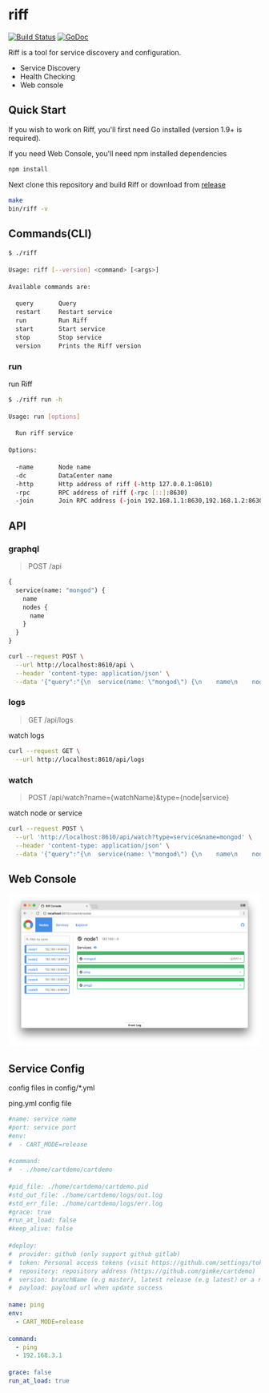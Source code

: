 # riff

[![Build Status](https://travis-ci.org/gimke/riff.svg?branch=master)](https://travis-ci.org/gimke/riff) [![GoDoc](https://godoc.org/github.com/gimke/riff?status.svg)](https://godoc.org/github.com/gimke/riff)

Riff is a tool for service discovery and configuration.

* Service Discovery
* Health Checking
* Web console

## Quick Start
If you wish to work on Riff, you'll first need Go installed (version 1.9+ is required).

If you need Web Console, you'll need npm installed dependencies            

```bash
npm install
```
Next clone this repository and build Riff or download from [release](https://github.com/gimke/riff/releases)
```bash
make
bin/riff -v
```
## Commands(CLI)
```bash
$ ./riff

Usage: riff [--version] <command> [<args>]

Available commands are:

  query       Query
  restart     Restart service
  run         Run Riff
  start       Start service
  stop        Stop service
  version     Prints the Riff version

```

### run
run Riff
```bash
$ ./riff run -h

Usage: run [options]

  Run riff service

Options:

  -name       Node name
  -dc         DataCenter name
  -http       Http address of riff (-http 127.0.0.1:8610)
  -rpc        RPC address of riff (-rpc [::]:8630)
  -join       Join RPC address (-join 192.168.1.1:8630,192.168.1.2:8630,192.168.1.3:8630)

```
## API

### graphql 
> POST /api

```graphql
{
  service(name: "mongod") {
    name
    nodes {
      name
    }
  }
}

```
```bash
curl --request POST \
  --url http://localhost:8610/api \
  --header 'content-type: application/json' \
  --data '{"query":"{\n  service(name: \"mongod\") {\n    name\n    nodes {\n      name\n    }\n  }\n}\n"}'
```
### logs

> GET /api/logs

watch logs
```bash
curl --request GET \
  --url http://localhost:8610/api/logs
```
### watch

> POST /api/watch?name={watchName}&type={node|service}

watch node or service

```bash
curl --request POST \
  --url 'http://localhost:8610/api/watch?type=service&name=mongod' \
  --header 'content-type: application/json' \
  --data '{"query":"{\n  service(name: \"mongod\") {\n    name\n    nodes {\n      name\n    }\n  }\n}\n"}'
```

## Web Console

![Riff console](https://raw.githubusercontent.com/gimke/riff/gh-pages/images/screen.png)

## Service Config
config files in config/*.yml

ping.yml config file
```yaml
#name: service name
#port: service port
#env:
#  - CART_MODE=release

#command:
#  - ./home/cartdemo/cartdemo

#pid_file: ./home/cartdemo/cartdemo.pid
#std_out_file: ./home/cartdemo/logs/out.log
#std_err_file: ./home/cartdemo/logs/err.log
#grace: true
#run_at_load: false
#keep_alive: false

#deploy:
#  provider: github (only support github gitlab)
#  token: Personal access tokens (visit https://github.com/settings/tokens or https://gitlab.com/profile/personal_access_tokens and generate a new token)
#  repository: repository address (https://github.com/gimke/cartdemo)
#  version: branchName (e.g master), latest release (e.g latest）or a release described in a file (e.g master:filepath/version.txt)
#  payload: payload url when update success

name: ping
env:
  - CART_MODE=release

command:
  - ping
  - 192.168.3.1

grace: false
run_at_load: true

```